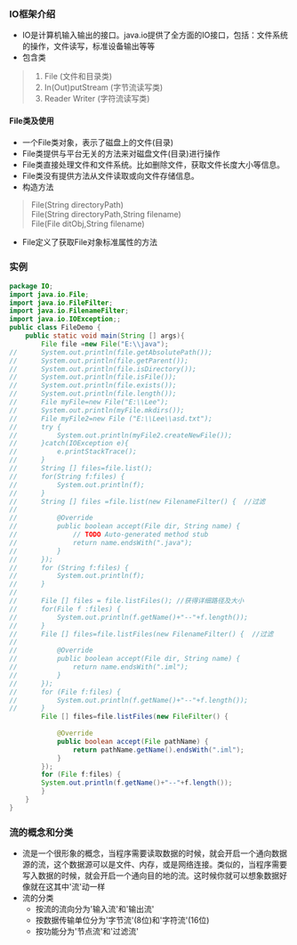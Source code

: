 ### IO框架介绍
- IO是计算机输入输出的接口。java.io提供了全方面的IO接口，包括：文件系统的操作，文件读写，标准设备输出等等
- 包含类
 > 1. File (文件和目录类)
 > 2. In(Out)putStream (字节流读写类)
 > 3. Reader Writer (字符流读写类)
#### File类及使用
- 一个File类对象，表示了磁盘上的文件(目录)
- File类提供与平台无关的方法来对磁盘文件(目录)进行操作
- File类直接处理文件和文件系统。比如删除文件，获取文件长度大小等信息。
- File类没有提供方法从文件读取或向文件存储信息。
- 构造方法
 > File(String directoryPath)  
 > File(String directoryPath,String filename)  
 > File(File ditObj,String filename)  
 - File定义了获取File对象标准属性的方法
### 实例
``` java
package IO;
import java.io.File;
import java.io.FileFilter;
import java.io.FilenameFilter;
import java.io.IOException;;
public class FileDemo {
	public static void main(String [] args){
		File file =new File("E:\\java");
//		System.out.println(file.getAbsolutePath());
//		System.out.println(file.getParent());
//		System.out.println(file.isDirectory());
//		System.out.println(file.isFile());
//		System.out.println(file.exists());
//		System.out.println(file.length());
//		File myFile=new File("E:\\Lee");
//	    System.out.println(myFile.mkdirs());
//		File myFile2=new File ("E:\\Lee\\asd.txt");
//		try {
//			System.out.println(myFile2.createNewFile());
//		}catch(IOException e){
//			e.printStackTrace();
//		}
//		String [] files=file.list();
//		for(String f:files) {
//			System.out.println(f);
//		}
//		String [] files =file.list(new FilenameFilter() {  //过滤
//			
//			@Override
//			public boolean accept(File dir, String name) {
//				// TODO Auto-generated method stub
//				return name.endsWith(".java");
//			}
//		});
//		for (String f:files) {
//			System.out.println(f);
//		}
//		
//		File [] files = file.listFiles(); //获得详细路径及大小
//		for(File f :files) {
//			System.out.println(f.getName()+"--"+f.length());
//		}
//		File [] files=file.listFiles(new FilenameFilter() {  //过滤
//			
//			@Override
//			public boolean accept(File dir, String name) {
//				return name.endsWith(".iml");
//			}
//		});
//		for (File f:files) {
//			System.out.println(f.getName()+"--"+f.length());
//		}
		File [] files=file.listFiles(new FileFilter() {
			
			@Override
			public boolean accept(File pathName) {
				return pathName.getName().endsWith(".iml");
			}
		});
		for (File f:files) {
		System.out.println(f.getName()+"--"+f.length());
		}
	}	
}
```
### 流的概念和分类
- 流是一个很形象的概念，当程序需要读取数据的时候，就会开启一个通向数据源的流，这个数据源可以是文件、内存，或是网络连接。类似的，当程序需要写入数据的时候，就会开启一个通向目的地的流。这时候你就可以想象数据好像就在这其中'流'动一样
- 流的分类
  - 按流的流向分为'输入流'和'输出流'
  - 按数据传输单位分为'字节流'(8位)和'字符流'(16位)
  - 按功能分为'节点流'和'过滤流'


